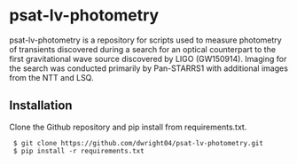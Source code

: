 # psat-lv-photometry

psat-lv-photometry is a repository for scripts used to measure photometry of transients discovered during a search for an optical counterpart to the first gravitational wave source discovered by LIGO (GW150914).  Imaging for the search was conducted primarily by Pan-STARRS1 with additional images from the NTT and LSQ.

## Installation
Clone the Github repository and pip install from requirements.txt.

```
 $ git clone https://github.com/dwright04/psat-lv-photometry.git
 $ pip install -r requirements.txt
```
 
